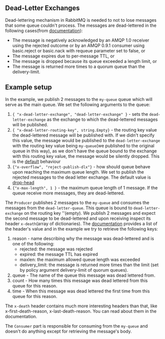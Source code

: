 ## Dead-Letter Exchanges
Dead-lettering mechanism in RabbitMQ is needed to not to lose messages that some queue couldn't process. The messages are 
dead-lettered in the following cases(from [documentation](https://www.rabbitmq.com/docs/dlx#overview)):
* The message is negatively acknowledged by an AMQP 1.0 receiver using the rejected outcome or by an AMQP 0.9.1 consumer using basic.reject or basic.nack with requeue parameter set to false, or
* The message expires due to per-message TTL, or
* The message is dropped because its queue exceeded a length limit, or
* The message is returned more times to a quorum queue than the delivery-limit.

## Example setup
In the example, we publish 2 messages to the `my-queue` queue which will serve as the main queue. We set the following arguments
to the queue:
1) `{ "x-dead-letter-exchange", "dead-letter-exchange" }` -  sets the `dead-letter-exchange` as the exchange
to which the dead-lettered messages will be published.
2) `{ "x-dead-letter-routing-key", string.Empty}` - the routing key value the dead-lettered message will be published with.
If we didn't specify this value, the message would be published to the `dead-letter-exchange` with the routing key value being
`my-queue`(we published to the original queue in this way), as we don't have the queue bound to the exchange with this routing key value, the message would be silently dropped.
This is the [default](https://www.rabbitmq.com/docs/dlx#routing) behaviour
3) `{"x-overflow", "reject-publish-dlx"}` - how should queue behave upon reaching the maximum queue length. We set to 
publish the rejected messages to the dead letter exchange. The default value is [drop-head](https://www.rabbitmq.com/docs/maxlength#overflow-behaviour)
4) `{"x-max-length", 1 }` - the maximum queue length of 1 message. If the queue receive more messages, they are dead-lettered.

The `Producer` publishes 2 messages to the `my-queue` and consumes the messages from the `dead-letter-queue`. This queue
is bound to `dead-letter-exchange` on the routing key ''(empty). We publish 2 messages and expect the second message to
be dead-lettered and upon receiving inspect its header `x-death`(array of dictionaries). The [documentation](https://www.rabbitmq.com/docs/dlx#effects) 
provides a list of the header's value and in the example we try to retrieve the following keys:
1) reason - name describing why the message was dead-lettered and is one of the following: 
    * rejected: the message was rejected
    * expired: the message TTL has expired
    * maxlen: the maximum allowed queue length was exceeded
    * delivery_limit: the message is returned more times than the limit (set by policy argument delivery-limit of quorum queues).
2) queue - The name of the queue this message was dead lettered from.
3) count - How many times this message was dead lettered from this queue for this reason.
4) time - When this message was dead lettered the first time from this queue for this reason.

The `x-death` header contains much more interesting headers than that, like x-first-death-reason, x-last-death-reason. 
You can read about them in the documentation. 

The `Consumer` part is responsible for consuming from the `my-queue` and doesn't do anything except for retrieving the message's body.

